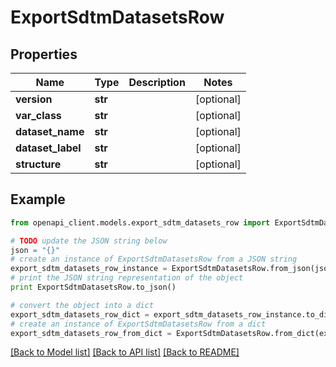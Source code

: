 # ExportSdtmDatasetsRow


## Properties
Name | Type | Description | Notes
------------ | ------------- | ------------- | -------------
**version** | **str** |  | [optional] 
**var_class** | **str** |  | [optional] 
**dataset_name** | **str** |  | [optional] 
**dataset_label** | **str** |  | [optional] 
**structure** | **str** |  | [optional] 

## Example

```python
from openapi_client.models.export_sdtm_datasets_row import ExportSdtmDatasetsRow

# TODO update the JSON string below
json = "{}"
# create an instance of ExportSdtmDatasetsRow from a JSON string
export_sdtm_datasets_row_instance = ExportSdtmDatasetsRow.from_json(json)
# print the JSON string representation of the object
print ExportSdtmDatasetsRow.to_json()

# convert the object into a dict
export_sdtm_datasets_row_dict = export_sdtm_datasets_row_instance.to_dict()
# create an instance of ExportSdtmDatasetsRow from a dict
export_sdtm_datasets_row_from_dict = ExportSdtmDatasetsRow.from_dict(export_sdtm_datasets_row_dict)
```
[[Back to Model list]](../README.md#documentation-for-models) [[Back to API list]](../README.md#documentation-for-api-endpoints) [[Back to README]](../README.md)


